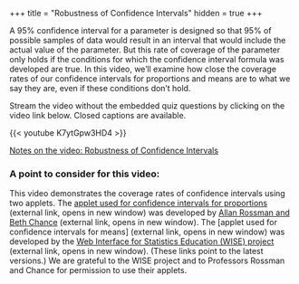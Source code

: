 +++
title = "Robustness of Confidence Intervals"
hidden = true
+++

A 95% confidence interval for a parameter is designed so that 95% of possible samples of data would result in an interval that would include the actual value of the parameter. But this rate of coverage of the parameter only holds if the conditions for which the confidence interval formula was developed are true. In this video, we’ll examine how close the coverage rates of our confidence intervals for proportions and means are to what we say they are, even if these conditions don’t hold.

Stream the video without the embedded quiz questions by clicking on the video link below. Closed captions are available.

{{< youtube K7ytGpw3HD4 >}}

[Notes on the video: Robustness of Confidence Intervals](../7-5-Robustness-of-Confidence-Intervals.pdf)

### A point to consider for this video:

This video demonstrates the coverage rates of confidence intervals using two applets. The [applet used for confidence intervals for proportions](http://www.rossmanchance.com/applets/ConfSim.html) (external link, opens in new window) was developed by [Allan Rossman and Beth Chance](http://www.rossmanchance.com/) (external link, opens in new window). The [applet used for confidence intervals for means] (external link, opens in new window) was developed by the [Web Interface for Statistics Education (WISE) project](https://wise.cgu.edu/) (external link, opens in new window). (These links point to the latest versions.) We are grateful to the WISE project and to Professors Rossman and Chance for permission to use their applets.